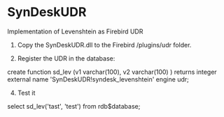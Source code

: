 # SynDeskUDR
Implementation of Levenshtein as Firebird UDR


1. Copy the SynDeskUDR.dll to the Firebird /plugins/udr folder.

2. Register the UDR in the database:
   
create function sd_lev (v1 varchar(100), v2 varchar(100) ) 
returns integer
external name 'SynDeskUDR!syndesk_levenshtein'
engine udr;

4. Test it

select sd_lev('tast', 'test') from rdb$database; 
